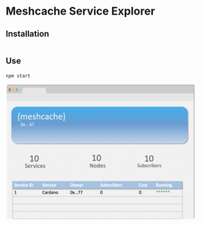 # Meshcache Service Explorer


## Installation

```
```


## Use

```
npm start
```


![alt text][meshcache-ui]

[meshcache-ui]:https://github.com/chasesmith95/meshcache/blob/master/meshcache-explorer/meshcache-ui.png "Logo Title Text 2"
